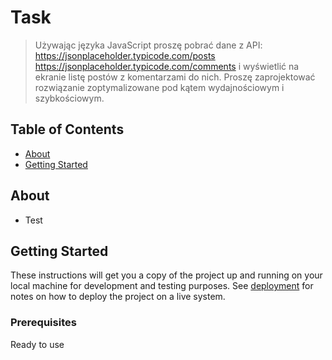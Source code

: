 # Task 

> Używając języka JavaScript proszę pobrać dane z API:
> https://jsonplaceholder.typicode.com/posts
> https://jsonplaceholder.typicode.com/comments
> i wyświetlić na ekranie listę postów z komentarzami do nich.
> Proszę zaprojektować rozwiązanie zoptymalizowane pod kątem 
> wydajnościowym i szybkościowym.

## Table of Contents

- [About](#about)
- [Getting Started](#getting_started)

## About <a name = "about"></a>

-  Test

## Getting Started <a name = "getting_started"></a>

These instructions will get you a copy of the project up and running on your local machine for development and testing purposes. See [deployment](#deployment) for notes on how to deploy the project on a live system.

### Prerequisites

Ready to use